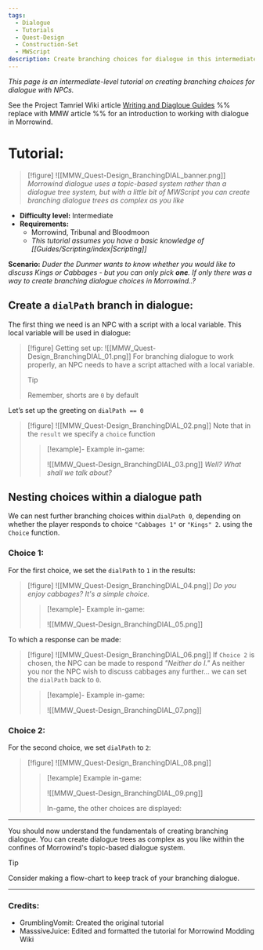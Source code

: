 ```yaml
---
tags:
  - Dialogue
  - Tutorials
  - Quest-Design
  - Construction-Set
  - MWScript
description: Create branching choices for dialogue in this intermediate-level tutorial
---
```


*This page is an intermediate-level tutorial on creating branching choices for dialogue with NPCs.*

See the Project Tamriel Wiki article [Writing and Diagloue Guides](https://wiki.project-tamriel.com/wiki/Writing_and_Dialogue_Guidelines#Dialogue_2)  %% replace with MMW article %% for an introduction to working with dialogue in Morrowind.

# Tutorial: 
>[!figure]
>![[MMW_Quest-Design_BranchingDIAL_banner.png]]
>*Morrowind dialogue uses a topic-based system rather than a dialogue tree system, but with a little bit of MWScript you can create branching dialogue trees as complex as you like*
* **Difficulty level:** Intermediate
* **Requirements:**
     * Morrowind, Tribunal and Bloodmoon
     * *This tutorial assumes you have a basic knowledge of [[Guides/Scripting/index|Scripting]]*

**Scenario:** 
*Duder the Dunmer wants to know whether you would like to discuss Kings or Cabbages - but you can only pick **one**. If only there was a way to create branching dialogue choices in Morrowind..?*

## Create a `dialPath` branch in dialogue:

The first thing we need is an NPC with a script with a local variable. This local variable will be used in dialogue:

>[!figure] Getting set up:
>![[MMW_Quest-Design_BranchingDIAL_01.png]]
>For branching dialogue to work properly, an NPC needs to have a script attached with a local variable.
>
>>[!tip]
>>
>>Remember, shorts are `0` by default

Let’s set up the greeting on `dialPath == 0`

>[!figure]
>![[MMW_Quest-Design_BranchingDIAL_02.png]]
>Note that in the `result` we specify a `choice` function
>>[!example]- Example in-game:
>>
>>![[MMW_Quest-Design_BranchingDIAL_03.png]]
>>*Well? What shall we talk about?*

## Nesting choices within a dialogue path

We can nest further branching choices within `dialPath 0`, depending on whether the player responds to choice `"Cabbages 1"` or `"Kings" 2`. using the `Choice` function.

### Choice 1:

For the first choice, we set the `dialPath` to `1` in the results:

>[!figure]
>![[MMW_Quest-Design_BranchingDIAL_04.png]]
>*Do you enjoy cabbages? It's a simple choice.*
>>[!example]- Example in-game:
>>
>>![[MMW_Quest-Design_BranchingDIAL_05.png]]

To which a response can be made:

>[!figure]
>![[MMW_Quest-Design_BranchingDIAL_06.png]]
>If `Choice 2` is chosen, the NPC can be made to respond *"Neither do I."* As neither you nor the NPC wish to discuss cabbages any further... we can set the `dialPath` back to `0`.
>>[!example]- Example in-game:
>>
>>![[MMW_Quest-Design_BranchingDIAL_07.png]]

### Choice 2:

For the second choice, we set `dialPath` to `2`:

>[!figure]
>![[MMW_Quest-Design_BranchingDIAL_08.png]]
>>[!example] Example in-game: 
>>
>>![[MMW_Quest-Design_BranchingDIAL_09.png]] 
>>
>>In-game, the other choices are displayed:

---

You should now understand the fundamentals of creating branching dialogue. You can create dialogue trees as complex as you like within the confines of Morrowind's topic-based dialogue system.

>[!tip]
>Consider making a flow-chart to keep track of your branching dialogue.

---

### Credits:
- GrumblingVomit: Created the original tutorial
- MasssiveJuice: Edited and formatted the tutorial for Morrowind Modding Wiki
